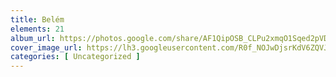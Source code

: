 ```yaml
---
title: Belém
elements: 21
album_url: https://photos.google.com/share/AF1QipOSB_CLPu2xmqO1Sqed2pVDd4_y75-uN3t0bBpVMiDNz8ltHvA5c2nA1oVohaODfg?key=SlBYakNFbmdscTJHVWk4OGJkV3dUbUV3ektMajlB
cover_image_url: https://lh3.googleusercontent.com/R0f_NOJwDjsrKdV6ZQVJuTimzpfPT3YKNBVdoEEkKeBJoHUoJiQg-RVXxKn7KddaFCgdRtQT0_mprg2rNx8x3t35SGbCmbme9nrzKeYwKPuRTtr1UtOf3PtQ9hEgyzc9MJWm7N25fiZeXDVLjpvV9MwqpxCmgTF6gsJQEp3plRHZ151nlqqgjY0Dl779Ulyp1sW024MvvrmTq740JQQsvU1ned_5X3enjCUK8rYrj6cdEUgIpP1VFIfWfrSk4bvBRMhhp9SgtP2pnRDTjKcPFWHboNLVpBgnnWNBLNM1gRN11jqxdWWeyYO7FeWonijiMIQyTQ_k9zABxz_NxMsQBDfeclJgnGQyZIb3CC4tGj0xaSfO5dChf5IibdU_Fw-4x6ANQhRR6IQwNfdqMEPi-GAhdfXVt2-kCdS8zPZHu0tFeezQuX-BQfxkakG97SxGaQqkY4ipsl_eMTjGDfJTpgYFVJSPaIP4VVq4--eRyIR2By_jQxTKkW9mJ5fZaEDIVx2wBFekNnljsUgcOFvC28sOJ0LpdP0jaGCEHAH0peMUI-1zLxjhXOpwdFNxrEEVMAO3c1ZHwg-D8KkNqA1U_Y2yLkPTgdF6ScG_-MkK8OlsFUyNIrDqwjvKz94vc4Z8QBGiplo96O0j4tLK4A8xIceoMD_HMm445U5XxRDD_FNuQiXyckfMXKzIJv3hVmDMTroNngOZi3SfEqHNLB2ntUG31l2UvLqZQs3OB6EbkfFpcGMfLUztC3_i03BBO4c5Ow6W6x7zMh48-92AwslgJDSNkKmY9Ztj9SOZ2bYDPCcT1bjmk1VwyPokgl08S4r9Mb537Bkd0EGimt-J3QC4GrxuQ4AANNb1_m2M6klPJ4wnA9O-vGQTV1Dhr5QYChMLJVJ33xBa27RUYNMjaP5QDrSFtXh-mB8-AG7abQKXMJ_t175_oURZ-TngSaITopNclkI_4ZZknVeMjvcfsqX25s0gUppRHtCZ2UWdl48cYelGrpHGNhkFw5TfPjw-S8aKAl4j0PgRqFnOImhtqCORk2uveuHn_w=s239-p-k-no?authuser=0
categories: [ Uncategorized ]
---
```

